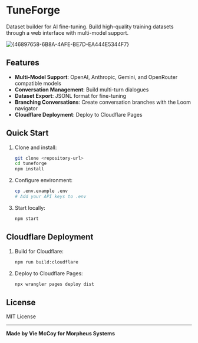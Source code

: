 # TuneForge

Dataset builder for AI fine-tuning. Build high-quality training datasets through a web interface with multi-model support.

![{46897658-6B8A-4AFE-BE7D-EA444E5344F7}](https://github.com/user-attachments/assets/8dccc3be-ba67-40af-9581-a8824310d0ef)


## Features

- **Multi-Model Support**: OpenAI, Anthropic, Gemini, and OpenRouter compatible models
- **Conversation Management**: Build multi-turn dialogues
- **Dataset Export**: JSONL format for fine-tuning
- **Branching Conversations**: Create conversation branches with the Loom navigator
- **Cloudflare Deployment**: Deploy to Cloudflare Pages

## Quick Start

1. Clone and install:
   ```bash
   git clone <repository-url>
   cd tuneforge
   npm install
   ```

2. Configure environment:
   ```bash
   cp .env.example .env
   # Add your API keys to .env
   ```

3. Start locally:
   ```bash
   npm start
   ```

## Cloudflare Deployment

1. Build for Cloudflare:
   ```bash
   npm run build:cloudflare
   ```

2. Deploy to Cloudflare Pages:
   ```bash
   npx wrangler pages deploy dist
   ```

## License

MIT License

---

**Made by Vie McCoy for Morpheus Systems**
